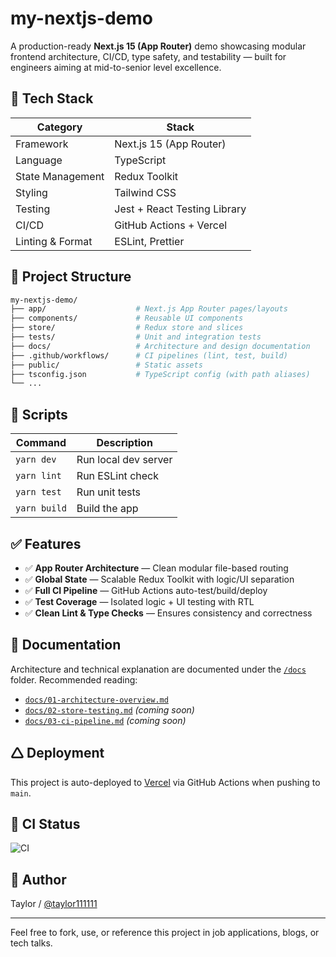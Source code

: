 # my-nextjs-demo

A production-ready **Next.js 15 (App Router)** demo showcasing modular frontend architecture, CI/CD, type safety, and testability — built for engineers aiming at mid-to-senior level excellence.

## 🔧 Tech Stack

| Category         | Stack                        |
| ---------------- | ---------------------------- |
| Framework        | Next.js 15 (App Router)      |
| Language         | TypeScript                   |
| State Management | Redux Toolkit                |
| Styling          | Tailwind CSS                 |
| Testing          | Jest + React Testing Library |
| CI/CD            | GitHub Actions + Vercel      |
| Linting & Format | ESLint, Prettier             |

## 📁 Project Structure

```bash
my-nextjs-demo/
├── app/                    # Next.js App Router pages/layouts
├── components/             # Reusable UI components
├── store/                  # Redux store and slices
├── tests/                  # Unit and integration tests
├── docs/                   # Architecture and design documentation
├── .github/workflows/      # CI pipelines (lint, test, build)
├── public/                 # Static assets
├── tsconfig.json           # TypeScript config (with path aliases)
└── ...
```

## 🚀 Scripts

| Command      | Description          |
| ------------ | -------------------- |
| `yarn dev`   | Run local dev server |
| `yarn lint`  | Run ESLint check     |
| `yarn test`  | Run unit tests       |
| `yarn build` | Build the app        |

## ✅ Features

* ✅ **App Router Architecture** — Clean modular file-based routing
* ✅ **Global State** — Scalable Redux Toolkit with logic/UI separation
* ✅ **Full CI Pipeline** — GitHub Actions auto-test/build/deploy
* ✅ **Test Coverage** — Isolated logic + UI testing with RTL
* ✅ **Clean Lint & Type Checks** — Ensures consistency and correctness

## 📄 Documentation

Architecture and technical explanation are documented under the [`/docs`](./docs/) folder. Recommended reading:

* [`docs/01-architecture-overview.md`](./docs/01-architecture-overview.md)
* [`docs/02-store-testing.md`](./docs/02-store-testing.md) *(coming soon)*
* [`docs/03-ci-pipeline.md`](./docs/03-ci-pipeline.md) *(coming soon)*

## 🛆 Deployment

This project is auto-deployed to [Vercel](https://vercel.com/) via GitHub Actions when pushing to `main`.

## 🧪 CI Status

![CI](https://github.com/your-username/my-nextjs-demo/actions/workflows/ci.yml/badge.svg)

## 👤 Author

Taylor / [@taylor111111](https://github.com/taylor111111)

---

Feel free to fork, use, or reference this project in job applications, blogs, or tech talks.
